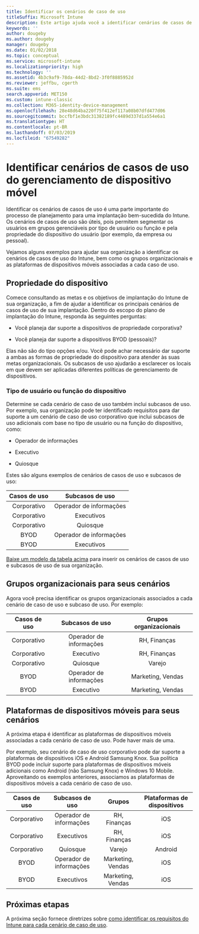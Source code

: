 ```yaml
---
title: Identificar os cenários de caso de uso
titleSuffix: Microsoft Intune
description: Este artigo ajuda você a identificar cenários de casos de uso e subcasos de uso do Intune para uma implementação somente na nuvem do Microsoft Intune.
keywords: ''
author: dougeby
ms.author: dougeby
manager: dougeby
ms.date: 01/02/2018
ms.topic: conceptual
ms.service: microsoft-intune
ms.localizationpriority: high
ms.technology: ''
ms.assetid: 4b3c9af9-78da-44d2-8bd2-3f0f8885952d
ms.reviewer: jeffbu, cgerth
ms.suite: ems
search.appverid: MET150
ms.custom: intune-classic
ms.collection: M365-identity-device-management
ms.openlocfilehash: 28e48d64ba220f75f412ef117a08b07dfd477d06
ms.sourcegitcommit: bccfbf1e3bdc31382189fc4489d337d1a554e6a1
ms.translationtype: HT
ms.contentlocale: pt-BR
ms.lasthandoff: 07/03/2019
ms.locfileid: "67549282"
---
```

# <a name="identify-mobile-device-management-use-case-scenarios"></a>Identificar cenários de casos de uso do gerenciamento de dispositivo móvel

Identificar os cenários de casos de uso é uma parte importante do processo de planejamento para uma implantação bem-sucedida do Intune. Os cenários de casos de uso são úteis, pois permitem segmentar os usuários em grupos gerenciáveis por tipo de usuário ou função e pela propriedade do dispositivo do usuário (por exemplo, da empresa ou pessoal).

Vejamos alguns exemplos para ajudar sua organização a identificar os cenários de casos de uso do Intune, bem como os grupos organizacionais e as plataformas de dispositivos móveis associadas a cada caso de uso.

## <a name="device-ownership"></a>Propriedade do dispositivo
Comece consultando as metas e os objetivos de implantação do Intune de sua organização, a fim de ajudar a identificar os principais cenários de casos de uso de sua implantação. Dentro do escopo do plano de implantação do Intune, responda às seguintes perguntas:

- Você planeja dar suporte a dispositivos de propriedade corporativa?

- Você planeja dar suporte a dispositivos BYOD (pessoais)?

Elas não são do tipo opções e/ou. Você pode achar necessário dar suporte a ambas as formas de propriedade do dispositivo para atender às suas metas organizacionais. Os subcasos de uso ajudarão a esclarecer os locais em que devem ser aplicadas diferentes políticas de gerenciamento de dispositivos.

### <a name="user-type-or-device-role"></a>Tipo de usuário ou função do dispositivo

Determine se cada cenário de caso de uso também inclui subcasos de uso. Por exemplo, sua organização pode ter identificado requisitos para dar suporte a um cenário de caso de uso corporativo que inclui subcasos de uso adicionais com base no tipo de usuário ou na função do dispositivo, como:

- Operador de informações

- Executivo

- Quiosque

Estes são alguns exemplos de cenários de casos de uso e subcasos de uso:

| **Casos de uso** | **Subcasos de uso** |
|:---:|:---:|
| Corporativo | Operador de informações |              
| Corporativo | Executivos |           
| Corporativo | Quiosque |
| BYOD | Operador de informações |           
| BYOD | Executivos |

[Baixe um modelo da tabela acima](https://gallery.technet.microsoft.com/Intune-deployment-planning-fae156c2?redir=0) para inserir os cenários de casos de uso e subcasos de uso de sua organização.

## <a name="organizational-groups-for-your-scenarios"></a>Grupos organizacionais para seus cenários

Agora você precisa identificar os grupos organizacionais associados a cada cenário de caso de uso e subcaso de uso. Por exemplo:

| **Casos de uso** | **Subcasos de uso** | **Grupos organizacionais** |
|:---:|:---:|:---:|
| Corporativo | Operador de informações | RH, Finanças |               
| Corporativo | Executivo | RH, Finanças |            
| Corporativo | Quiosque | Varejo |
| BYOD | Operador de informações | Marketing, Vendas |            
| BYOD | Executivo | Marketing, Vendas |


## <a name="mobile-device-platforms-for-your-scenarios"></a>Plataformas de dispositivos móveis para seus cenários

A próxima etapa é identificar as plataformas de dispositivos móveis associadas a cada cenário de caso de uso. Pode haver mais de uma.

Por exemplo, seu cenário de caso de uso corporativo pode dar suporte a plataformas de dispositivos iOS e Android Samsung Knox. Sua política BYOD pode incluir suporte para plataformas de dispositivos móveis adicionais como Android (não Samsung Knox) e Windows 10 Mobile. Aproveitando os exemplos anteriores, associamos as plataformas de dispositivos móveis a cada cenário de caso de uso.

| **Casos de uso** | **Subcasos de uso** | **Grupos** | **Plataformas de dispositivos** |   
|:---:|:---:|:---:|:---:|
| Corporativo | Operador de informações | RH, Finanças | iOS |                                                           
| Corporativo | Executivos | RH, Finanças | iOS |                                                           
| Corporativo | Quiosque | Varejo | Android |
| BYOD | Operador de informações | Marketing, Vendas | iOS |                                                           
| BYOD | Executivos | Marketing, Vendas | iOS |

## <a name="next-steps"></a>Próximas etapas

A próxima seção fornece diretrizes sobre [como identificar os requisitos do Intune para cada cenário de caso de uso](planning-guide-requirements.md).

